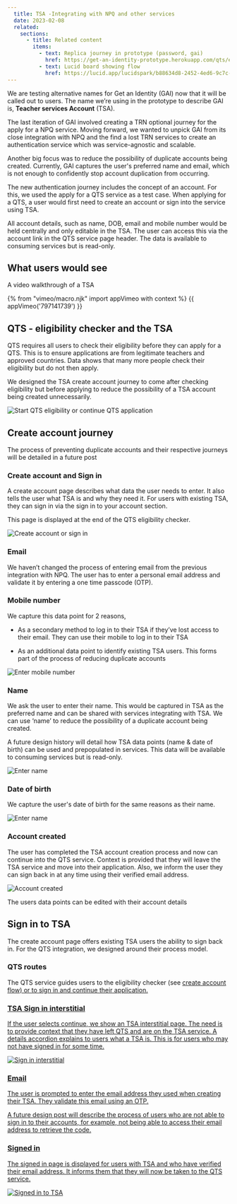 ```yaml
---
  title: TSA -Integrating with NPQ and other services 
  date: 2023-02-08
  related:
    sections:
      - title: Related content
        items:
          - text: Replica journey in prototype (password, gai)
            href: https://get-an-identity-prototype.herokuapp.com/qts/eligibility/start-eligibility
          - text: Lucid board showing flow
            href: https://lucid.app/lucidspark/b88634d8-2452-4ed6-9c7c-010383770731/edit?view_items=KZDsx9Mr-.mh&invitationId=inv_9a36d007-204a-41ed-b8c3-1f49d5e63a05
---
```



We are testing alternative names for Get an Identity (GAI) now that it will be called out to users. The name we’re using in the prototype to describe GAI is, <b>Teacher services Account</b> (TSA).

The last iteration of GAI involved creating a TRN optional journey for the apply for a NPQ service. Moving forward, we wanted to unpick GAI from its close integration with NPQ and the find a lost TRN services to create an authentication service which was service-agnostic and scalable. 

Another big focus was to reduce the possibility of duplicate accounts being created. Currently, GAI captures the user's preferred name and email, which is not enough to confidently stop account duplication from occurring. 

The new authentication journey includes the concept of an account. For this, we used the apply for a QTS service as a test case. When applying for a QTS, a user would first need to create an account or sign into the service using TSA. 

All account details, such as name, DOB, email and mobile number would be held centrally and only editable in the TSA. The user can access this via the account link in the QTS service page header. The data is available to consuming services but is read-only.

## What users would see

A video walkthrough of a TSA

{% from "vimeo/macro.njk" import appVimeo with context %}
{{ appVimeo('797141739') }}

## QTS - eligibility checker and the TSA

QTS requires all users to check their eligibility before they can apply for a QTS. This is to ensure applications are from legitimate teachers and approved countries. Data shows that many more people check their eligibility but do not then apply. 

We designed the TSA create account journey to come after checking eligibility but before applying to reduce the possibility of a TSA account being created unnecessarily. 

![Start QTS eligibility or continue QTS application](1-qts-model.png "Start QTS eligibility or continue QTS application")

## Create account journey

The process of preventing duplicate accounts and their respective journeys will be detailed in a future post


### Create account and Sign in

A create account page describes what data the user needs to enter. It also tells the user what TSA is and why they need it. For users with existing TSA, they can sign in via the sign in to your account section. 

This page is displayed at the end of the QTS eligibility checker.

![Create account or sign in](2-create-account.png "Create account or sign in")


### Email

We haven’t changed the process of entering email from the previous integration with NPQ. The user has to enter a personal email address and validate it by entering a one time passcode (OTP). 


### Mobile number

We capture this data point for 2 reasons, 

- As a secondary method to log in to their TSA if they’ve lost access to their email. They can use their mobile to log in to their TSA

- As an additional data point to identify existing TSA users. This forms part of the process of reducing duplicate accounts

![Enter mobile number](5-phone-number.png "Enter mobile number")


### Name 
We ask the user to enter their name. This would be captured in TSA as the preferred name and can be shared with services integrating with TSA. We can use ‘name’ to reduce the possibility of a duplicate account being created. 

A future design history will detail how TSA data points (name & date of birth) can be used and prepopulated in services. This data will be available to consuming services but is read-only.

![Enter name](7-name.png "Enter name")


### Date of birth  

We capture the user's date of birth for the same reasons as their name.

![Enter name](8-dob.png "Enter name")


### Account created

The user has completed the TSA account creation process and now can continue into the QTS service. Context is provided that they will leave the TSA service and move into their application. Also, we inform the user they can sign back in at any time using their verified email address.

![Account created](9-teacher-account.png "Account created")

The users data points can be edited with their account details 


## Sign in to TSA

The create account page offers existing TSA users the ability to sign back in. For the QTS integration, we designed around their process model.


### QTS routes
The QTS service guides users to the eligibility checker (see <a href='#qts-eligibility-and-tsa'>create account flow) or to sign in and continue their application. 


### TSA Sign in interstitial
If the user selects continue, we show an TSA interstitial page. The need is to provide context that they have left QTS and are on the TSA service. A details accordion explains to users what a TSA is. This is for users who may not have signed in for some time.

![Sign in interstitial](11-sign-in-interstitial.png "Sign in interstitial")


### Email
The user is prompted to enter the email address they used when creating their TSA. They validate this email using an OTP.

A future design post will describe the process of users who are not able to sign in to their accounts, for example, not 
being able to access their email address to retrieve the code.


### Signed in 
The signed in page is displayed for users with TSA and who have verified their email address. It informs them that they will now be taken to the QTS service.

![Signed in to TSA](14-signed-in.png "Signed in to TSA")
